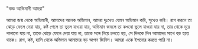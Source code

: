 "বড্ড আভিমানী আমরা"

আমরা জন্ম থেকে অভিমানী, আমাদের অনেক অভিমান, আমরা দুঃখেও যেমন অভিমান করি, সুখেও করি। রাগ করলে তা ঝেড়ে ফেলে দেয়া যায়, কষ্ট পেলে তা ভুলে যাওয়া যায়, অভিমান জমলে তা কখনো ভুলে যাওয়া যায় না, তার থেকে দূরে পালানো যায় না, তাকে ঝেড়ে ফেলে দেয়া যায় না, তাকে সঙ্গে নিয়ে চলতে হয়, সে দিনকে দিন আমাদের সাথে বড় হতে থাকে। রাগ, কষ্ট, হাসি থেকে অভিমান আমাদের বড় আপন জিনিস। আমরা একে ইগনোর করতে পারি না।

